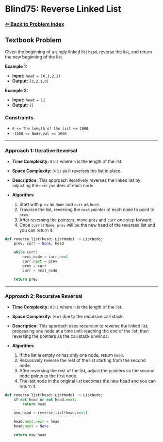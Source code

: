 # Blind75: Reverse Linked List

### [⇦ Back to Problem Index](../../index.md)

## Textbook Problem

Given the beginning of a singly linked list `head`, reverse the list, and return the new beginning of the list.

**Example 1:**

-   **Input:** `head = [0,1,2,3]`
-   **Output:** `[3,2,1,0]`

**Example 2:**

-   **Input:** `head = []`
-   **Output:** `[]`

### Constraints

-   `0 <= The length of the list <= 1000`
-   `-1000 <= Node.val <= 1000`

---

### Approach 1: Iterative Reversal

-   **Time Complexity:** `O(n)` where `n` is the length of the list.
-   **Space Complexity:** `O(1)` as it reverses the list in place.
-   **Description:** This approach iteratively reverses the linked list by adjusting the `next` pointers of each node.
-   **Algorithm:**

    1. Start with `prev` as `None` and `curr` as `head`.
    2. Traverse the list, reversing the `next` pointer of each node to point to `prev`.
    3. After reversing the pointers, move `prev` and `curr` one step forward.
    4. Once `curr` is `None`, `prev` will be the new head of the reversed list and you can return it.

```python
def reverse_list(head: ListNode) -> ListNode:
	prev, curr = None, head

	while curr:
		next_node = curr.next
		curr.next = prev
		prev = curr
		curr = next_node

	return prev
```

---

### Approach 2: Recursive Reversal

-   **Time Complexity:** `O(n)` where `n` is the length of the list.
-   **Space Complexity:** `O(n)` due to the recursive call stack.
-   **Description:** This approach uses recursion to reverse the linked list, processing one node at a time until reaching the end of the list, then reversing the pointers as the call stack unwinds.
-   **Algorithm:**

    1. If the list is empty or has only one node, return `head`.
    2. Recursively reverse the rest of the list starting from the second node.
    3. After reversing the rest of the list, adjust the pointers so the second node points to the first node.
    4. The last node in the original list becomes the new head and you can return it.

```python
def reverse_list(head: ListNode) -> ListNode:
	if not head or not head.next:
		return head

	new_head = reverse_list(head.next)

	head.next.next = head
	head.next = None

	return new_head
```

